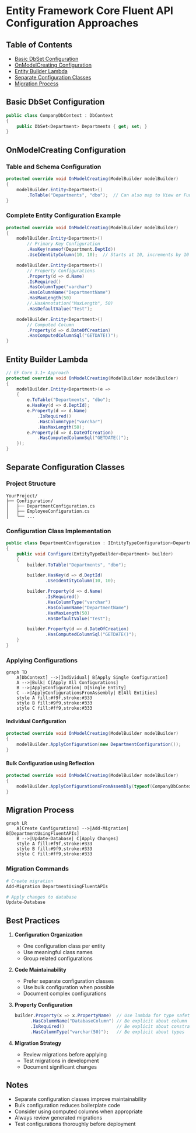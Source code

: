 # Entity Framework Core Fluent API Configuration Approaches

## Table of Contents
- [Basic DbSet Configuration](#basic-dbset-configuration)
- [OnModelCreating Configuration](#onmodelcreating-configuration)
- [Entity Builder Lambda](#entity-builder-lambda)
- [Separate Configuration Classes](#separate-configuration-classes)
- [Migration Process](#migration-process)

## Basic DbSet Configuration

```csharp
public class CompanyDbContext : DbContext
{
    public DbSet<Department> Departments { get; set; }
}
```

## OnModelCreating Configuration

### Table and Schema Configuration
```csharp
protected override void OnModelCreating(ModelBuilder modelBuilder)
{
    modelBuilder.Entity<Department>()
        .ToTable("Departments", "dbo");  // Can also map to View or Function
}
```

### Complete Entity Configuration Example
```csharp
protected override void OnModelCreating(ModelBuilder modelBuilder)
{
    modelBuilder.Entity<Department>()
        // Primary Key Configuration
        .HasKey(nameof(Department.DeptId))
        .UseIdentityColumn(10, 10);  // Starts at 10, increments by 10

    modelBuilder.Entity<Department>()
        // Property Configurations
        .Property(d => d.Name)
        .IsRequired()
        .HasColumnType("varchar")
        .HasColumnName("DepartmentName")
        .HasMaxLength(50)
        //.HasAnnotation("MaxLength", 50)
        .HasDefaultValue("Test");

    modelBuilder.Entity<Department>()
        // Computed Column
        .Property(d => d.DateOfCreation)
        .HasComputedColumnSql("GETDATE()");
}
```

## Entity Builder Lambda
```csharp
// EF Core 3.1+ Approach
protected override void OnModelCreating(ModelBuilder modelBuilder)
{
    modelBuilder.Entity<Department>(e => 
    {
        e.ToTable("Departments", "dbo");
        e.HasKey(d => d.DeptId);
        e.Property(d => d.Name)
            .IsRequired()
            .HasColumnType("varchar")
            .HasMaxLength(50);
        e.Property(d => d.DateOfCreation)
            .HasComputedColumnSql("GETDATE()");
    });
}
```

## Separate Configuration Classes

### Project Structure
```
YourProject/
├── Configuration/
│   ├── DepartmentConfiguration.cs
│   ├── EmployeeConfiguration.cs
│   └── ...
```

### Configuration Class Implementation
```csharp
public class DepartmentConfiguration : IEntityTypeConfiguration<Department>
{
    public void Configure(EntityTypeBuilder<Department> builder)
    {
        builder.ToTable("Departments", "dbo");

        builder.HasKey(d => d.DeptId)
               .UseIdentityColumn(10, 10);

        builder.Property(d => d.Name)
               .IsRequired()
               .HasColumnType("varchar")
               .HasColumnName("DepartmentName")
               .HasMaxLength(50)
               .HasDefaultValue("Test");

        builder.Property(d => d.DateOfCreation)
               .HasComputedColumnSql("GETDATE()");
    }
}
```

### Applying Configurations

```mermaid
graph TD
    A[DbContext] -->|Individual| B[Apply Single Configuration]
    A -->|Bulk| C[Apply All Configurations]
    B -->|ApplyConfiguration| D[Single Entity]
    C -->|ApplyConfigurationsFromAssembly| E[All Entities]
    style A fill:#f9f,stroke:#333
    style B fill:#9f9,stroke:#333
    style C fill:#ff9,stroke:#333
```

#### Individual Configuration
```csharp
protected override void OnModelCreating(ModelBuilder modelBuilder)
{
    modelBuilder.ApplyConfiguration(new DepartmentConfiguration());
}
```

#### Bulk Configuration using Reflection
```csharp
protected override void OnModelCreating(ModelBuilder modelBuilder)
{
    modelBuilder.ApplyConfigurationsFromAssembly(typeof(CompanyDbContext).Assembly);
}
```

## Migration Process

```mermaid
graph LR
    A[Create Configurations] -->|Add-Migration| B[DepartmentUsingFluentAPIs]
    B -->|Update-Database| C[Apply Changes]
    style A fill:#f9f,stroke:#333
    style B fill:#9f9,stroke:#333
    style C fill:#ff9,stroke:#333
```

### Migration Commands
```powershell
# Create migration
Add-Migration DepartmentUsingFluentAPIs

# Apply changes to database
Update-Database
```

## Best Practices

1. **Configuration Organization**
   - One configuration class per entity
   - Use meaningful class names
   - Group related configurations

2. **Code Maintainability**
   - Prefer separate configuration classes
   - Use bulk configuration when possible
   - Document complex configurations

3. **Property Configuration**
   ```csharp
   builder.Property(x => x.PropertyName)  // Use lambda for type safety
         .HasColumnName("DatabaseColumn") // Be explicit about column names
         .IsRequired()                    // Be explicit about constraints
         .HasColumnType("varchar(50)");   // Be explicit about types
   ```

4. **Migration Strategy**
   - Review migrations before applying
   - Test migrations in development
   - Document significant changes

## Notes
- Separate configuration classes improve maintainability
- Bulk configuration reduces boilerplate code
- Consider using computed columns when appropriate
- Always review generated migrations
- Test configurations thoroughly before deployment

